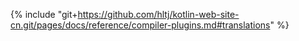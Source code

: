 {% include "git+https://github.com/hltj/kotlin-web-site-cn.git/pages/docs/reference/compiler-plugins.md#translations" %}
